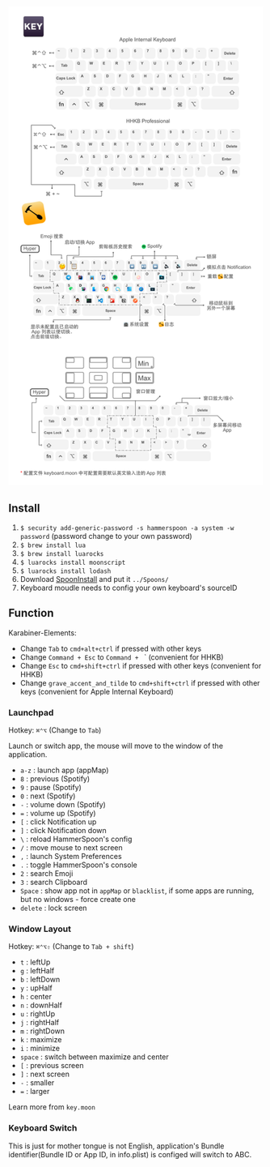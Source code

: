 ![](Modifier-Keys.png)

## Install

1. `$ security add-generic-password -s hammerspoon -a system -w password` (password change to your own password)
2. `$ brew install lua`
3. `$ brew install luarocks`
4. `$ luarocks install moonscript`
5. `$ luarocks install lodash`
6. Download [SpoonInstall](https://github.com/Hammerspoon/Spoons/raw/master/Spoons/SpoonInstall.spoon.zip) and put it `../Spoons/`
7. Keyboard moudle needs to config your own keyboard's sourceID


## Function

Karabiner-Elements:

- Change `Tab` to `cmd+alt+ctrl` if pressed with other keys
- Change `Command + Esc` to `Command + ` ` (convenient for HHKB)
- Change `Esc` to `cmd+shift+ctrl` if pressed with other keys (convenient for HHKB)
- Change `grave_accent_and_tilde` to `cmd+shift+ctrl` if pressed with other keys (convenient for Apple Internal Keyboard)

### Launchpad

Hotkey: `⌘⌃⌥` (Change to `Tab`)

Launch or switch app, the mouse will move to the window of the application.

- `a-z` : launch app (appMap)
- `8` : previous (Spotify)
- `9` : pause (Spotify)
- `0` : next (Spotify)
- `-` : volume down (Spotify)
- `=` : volume up (Spotify)
- `[` : click Notification up
- `]` : click Notification down
- `\` : reload HammerSpoon's config
- `/` : move mouse to next screen
- `,` : launch System Preferences
- `.` : toggle HammerSpoon's console
- `2` : search Emoji
- `3` : search Clipboard
- `Space` : show app not in `appMap` or `blacklist`, if some apps are running, but no windows - force create one
- `delete` : lock screen

### Window Layout

Hotkey: `⌘⌃⌥⇧` (Change to `Tab + shift`)

- `t` : leftUp
- `g` : leftHalf
- `b` : leftDown
- `y` : upHalf
- `h` : center
- `n` : downHalf
- `u` : rightUp
- `j` : rightHalf
- `m` : rightDown
- `k` : maximize
- `i` : minimize
- `space` : switch between maximize and center
- `[` : previous screen
- `]` : next screen
- `-` : smaller
- `=` : larger

Learn more from `key.moon`

### Keyboard Switch

This is just for mother tongue is not English, application's Bundle identifier(Bundle ID or App ID, in info.plist) is configed will switch to ABC.